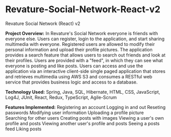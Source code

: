 # Revature-Social-Network-React-v2
Revature Social Network (React) v2

**Project Overview:**
In Revature's Social Network everyone is friends with everyone else. Users can register, login to the application, and start sharing multimedia with everyone. Registered users are allowed to modify their personal information and upload their profile pictures. The application provides a search feature that allows users to search out friends and look at their profiles. Users are provided with a "feed", in which they can see what everyone is posting and like posts. Users can access and use the application via an interactive client-side single paged application that stores and retrieves multimedia using AWS S3 and consumes a RESTful web service that provides business logic and access to a database.

**Technology Used:**
Spring, Java, SQL, Hibernate, HTML, CSS, JavaScript, Log4J, JUnit, React, Redux, TypeScript, Agile-Scrum

**Features Implemented:**
Registering an account
Logging in and out
Reseting passwords
Modifying user information
Uploading a profile picture
Searching for other users
Creating posts with images
Viewing a user's own profile and posts
Viewing another user's profile and posts
Seeing a posts feed
Liking posts
